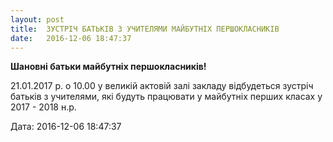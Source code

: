 ```yaml
---
layout: post
title:  ЗУСТРІЧ БАТЬКІВ З УЧИТЕЛЯМИ МАЙБУТНІХ ПЕРШОКЛАСНИКІВ
date:   2016-12-06 18:47:37
---
```

**Шановні батьки майбутніх першокласників!**

21.01.2017 р. о 10.00 у великій актовій залі закладу відбудеться зустріч батьків з учителями, які будуть працювати у майбутніх перших класах у 2017 - 2018 н.р. 

  
Дата: 2016-12-06 18:47:37